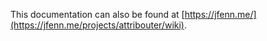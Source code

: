 This documentation can also be found at [https://jfenn.me/](https://jfenn.me/projects/attribouter/wiki).
